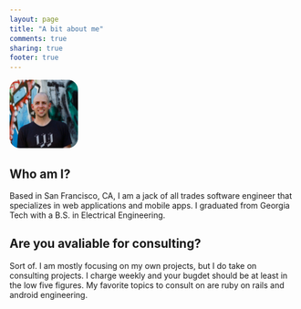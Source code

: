 ```yaml
---
layout: page
title: "A bit about me"
comments: true
sharing: true
footer: true
---
```


<img src="/images/kevin.jpg" title="Kevin Coleman" class="responsive-img" style="border-radius: 18px; width: 120px;margin-left: auto;margin-right: auto" />

## Who am I?
Based in San Francisco, CA, I am a jack of all trades software engineer that specializes in web applications and mobile apps.  I graduated from Georgia Tech with a B.S. in Electrical Engineering.

## Are you avaliable for consulting?
Sort of.  I am mostly focusing on my own projects, but I do take on consulting projects.  I charge weekly and your bugdet should be at least in the low five figures.  My favorite topics to consult on are ruby on rails and android engineering.
